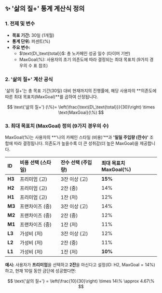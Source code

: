 ## ✨ '삶의 질+' 통계 계산식 정의

### 1. 전제 및 변수

* **목표 기간:** 30일 (1개월)
* **통계 단위:** 퍼센트($\%$)
* **주요 변수:**
    * $\text{D\_\text{total}}$: 총 노카페인 성공 일수 (타이머 기반)
    * $\text{MaxGoal}(\%)$: 사용자의 초기 의존도에 따라 결정되는 최대 목표치 (9가지 경우의 수 표 참조)

### 2. '삶의 질+' 계산 공식

'삶의 질+'는 총 목표 기간(30일) 대비 현재까지의 진행률에, 해당 사용자의 **의존도에 따른 최대 목표치($\text{MaxGoal}$)**를 곱하여 산정됩니다.

$$
\text{'삶의 질+'} (\%)= \left(\frac{\text{D\_\text{total}}}{30}\right) \times \text{MaxGoal}(\%)
$$

### 3. 최대 목표치 $(\text{MaxGoal})$ 정의 (9가지 경우의 수)

$\text{MaxGoal}(\%)$는 사용자의 **'나의 카페인 스타일 (비용)'**과 **'일일 주입량 (잔수)'** 조합에 따라 결정됩니다. 의존도가 높을수록 더 큰 성취감(더 높은 $\text{MaxGoal}$)을 제공합니다.

| ID | 비용 선택 (스타일) | 잔수 선택 (주입량) | **최대 목표치 $\text{MaxGoal}(\%)$** |
| :--- | :--- | :--- | :--- |
| **H3** | 프리미엄 (고) | 3잔 이상 (고) | **$15\%$** |
| **H2** | 프리미엄 (고) | 2잔 (중) | $14\%$ |
| **H1** | 프리미엄 (고) | 1잔 (저) | $12\%$ |
| **M3** | 프랜차이즈 (중) | 3잔 이상 (고) | $14\%$ |
| **M2** | 프랜차이즈 (중) | 2잔 (중) | $12\%$ |
| **M1** | 프랜차이즈 (중) | 1잔 (저) | $11\%$ |
| **L3** | 가성비 (저) | 3잔 이상 (고) | $12\%$ |
| **L2** | 가성비 (저) | 2잔 (중) | $11\%$ |
| **L1** | 가성비 (저) | 1잔 (저) | **$10\%$** |

**예시:** 사용자가 **프리미엄**을 선택하고 **2잔**을 마신다고 설정(ID: H2, $\text{MaxGoal}=14\%$)하고, 현재 10일 동안 금단에 성공했다면:

$$
\text{'삶의 질+'} = \left(\frac{10}{30}\right) \times 14\% \approx 4.67\%
$$